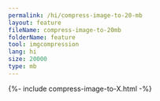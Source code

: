 ```yaml
---
permalink: /hi/compress-image-to-20-mb
layout: feature
fileName: compress-image-to-20mb
folderName: feature
tool: imgcompression
lang: hi
size: 20000
type: mb
---
```


{%- include compress-image-to-X.html -%}
